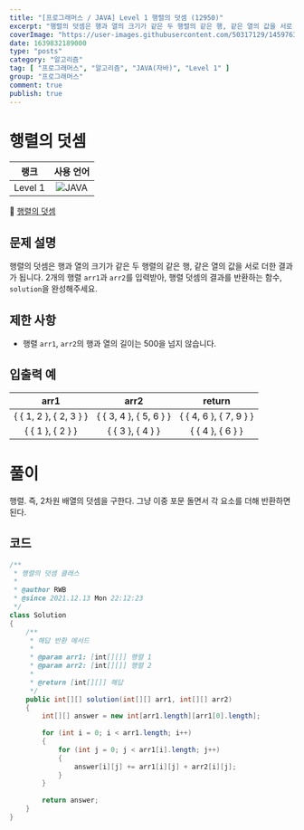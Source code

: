 ```yaml
---
title: "[프로그래머스 / JAVA] Level 1 행렬의 덧셈 (12950)"
excerpt: "행렬의 덧셈은 행과 열의 크기가 같은 두 행렬의 같은 행, 같은 열의 값을 서로 더한 결과가 됩니다. 2개의 행렬 arr1과 arr2를 입력받아, 행렬 덧셈의 결과를 반환하는 함수, solution을 완성해주세요."
coverImage: "https://user-images.githubusercontent.com/50317129/145976356-6b5d1430-31c0-4c34-829e-6be8f747ab19.png"
date: 1639832189000
type: "posts"
category: "알고리즘"
tag: [ "프로그래머스", "알고리즘", "JAVA(자바)", "Level 1" ]
group: "프로그래머스"
comment: true
publish: true
---
```


# 행렬의 덧셈

|  랭크   |                                                      사용 언어                                                      |
| :-----: | :-----------------------------------------------------------------------------------------------------------------: |
| Level 1 | ![JAVA](https://shields.io/badge/java-JDK%2011-lightgray?logo=java&style=plastic&logoColor=white&labelColor=orange) |

🔗 [행렬의 덧셈](https://programmers.co.kr/learn/courses/30/lessons/12950)





## 문제 설명

행렬의 덧셈은 행과 열의 크기가 같은 두 행렬의 같은 행, 같은 열의 값을 서로 더한 결과가 됩니다. 2개의 행렬 `arr1`과 `arr2`를 입력받아, 행렬 덧셈의 결과를 반환하는 함수, `solution`을 완성해주세요.





## 제한 사항

* 행렬 `arr1`, `arr2`의 행과 열의 길이는 500을 넘지 않습니다.





## 입출력 예

|          arr1          |          arr2          |         return         |
| :--------------------: | :--------------------: | :--------------------: |
| { { 1, 2 }, { 2, 3 } } | { { 3, 4 }, { 5, 6 } } | { { 4, 6 }, { 7, 9 } } |
|    { { 1 }, { 2 } }    |    { { 3 }, { 4 } }    |    { { 4 }, { 6 } }    |










# 풀이

행렬. 즉, 2차원 배열의 덧셈을 구한다. 그냥 이중 포문 돌면서 각 요소를 더해 반환하면 된다.





## 코드

``` java
/**
 * 행렬의 덧셈 클래스
 *
 * @author RWB
 * @since 2021.12.13 Mon 22:12:23
 */
class Solution
{
	/**
	 * 해답 반환 메서드
	 *
	 * @param arr1: [int[][]] 행렬 1
	 * @param arr2: [int[][]] 행렬 2
	 *
	 * @return [int[][]] 해답
	 */
	public int[][] solution(int[][] arr1, int[][] arr2)
	{
		int[][] answer = new int[arr1.length][arr1[0].length];
		
		for (int i = 0; i < arr1.length; i++)
		{
			for (int j = 0; j < arr1[i].length; j++)
			{
				answer[i][j] += arr1[i][j] + arr2[i][j];
			}
		}
		
		return answer;
	}
}
```